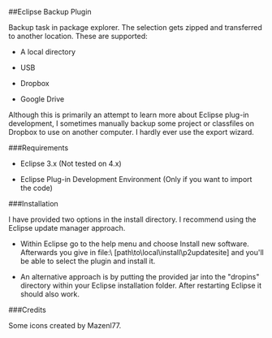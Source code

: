 ##Eclipse Backup Plugin

Backup task in package explorer. The selection gets zipped and transferred to another location. These are supported:

 * A local directory
 
 * USB
 
 * Dropbox

 * Google Drive
 
Although this is primarily an attempt to learn more about Eclipse plug-in development, I sometimes manually backup some project or classfiles on Dropbox to use on another computer. I hardly ever use the export wizard.

###Requirements

 * Eclipse 3.x (Not tested on 4.x)
 
 * Eclipse Plug-in Development Environment (Only if you want to import the code)
 
###Installation

I have provided two options in the install directory. I recommend using the Eclipse update manager approach.

 * Within Eclipse go to the help menu and choose Install new software. Afterwards you give in file:\ [path\to\local\install\p2updatesite] and you'll be able to select the plugin and install it.
 
 * An alternative approach is by putting the provided jar into the "dropins" directory within your Eclipse installation folder. After restarting Eclipse it should also work.
 
###Credits
 
Some icons created by Mazenl77.
